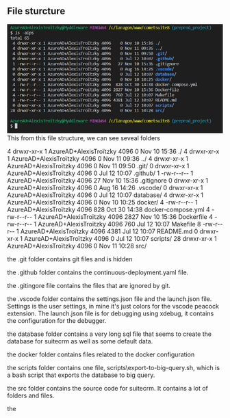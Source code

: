 ## File sturcture

<!-- link to images -->
![File structure](/images/file-structure-root.png)
This from this file structure, we can see seveal folders 

4 drwxr-xr-x 1 AzureAD+AlexisTroïtzky 4096    0 Nov 10 15:36 ./
 4 drwxr-xr-x 1 AzureAD+AlexisTroïtzky 4096    0 Nov 11 09:36 ../
 4 drwxr-xr-x 1 AzureAD+AlexisTroïtzky 4096    0 Nov 11 09:50 .git/
 0 drwxr-xr-x 1 AzureAD+AlexisTroïtzky 4096    0 Jul 12 10:07 .github/
 1 -rw-r--r-- 1 AzureAD+AlexisTroïtzky 4096   27 Nov 10 15:36 .gitignore
 0 drwxr-xr-x 1 AzureAD+AlexisTroïtzky 4096    0 Aug 16 14:26 .vscode/
 0 drwxr-xr-x 1 AzureAD+AlexisTroïtzky 4096    0 Jul 12 10:07 database/
 4 drwxr-xr-x 1 AzureAD+AlexisTroïtzky 4096    0 Nov 10 10:25 docker/
 4 -rw-r--r-- 1 AzureAD+AlexisTroïtzky 4096  828 Oct 30 14:38 docker-compose.yml
 4 -rw-r--r-- 1 AzureAD+AlexisTroïtzky 4096 2827 Nov 10 15:36 Dockerfile
 4 -rw-r--r-- 1 AzureAD+AlexisTroïtzky 4096  760 Jul 12 10:07 Makefile
 8 -rw-r--r-- 1 AzureAD+AlexisTroïtzky 4096 4381 Jul 12 10:07 README.md
 0 drwxr-xr-x 1 AzureAD+AlexisTroïtzky 4096    0 Jul 12 10:07 scripts/
28 drwxr-xr-x 1 AzureAD+AlexisTroïtzky 4096    0 Nov 11 10:28 src/

the .git folder contains git files and is hidden

the .github folder contains the continuous-deployment.yaml file.

the .gitingore file contains the files that are ignored by git.

the .vscode folder contains the settings.json file and the launch.json file. Settings is the user settings, in mine it's just colors for the vscode peacock extension. The launch.json file is for debugging using xdebug, it contains the configuration for the debugger.

the database folder contains a very long sql file that seems to create the database for suitecrm as well as some default data.

the docker folder contains files related to the docker configuration

the scripts folder contains one file, scripts\export-to-big-query.sh, which is a bash script that exports the database to big query.

the src folder contains the source code for suitecrm. It contains a lot of folders and files.

the 